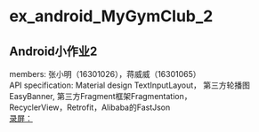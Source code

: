 # ex_android_MyGymClub_2  
## Android小作业2  
members: 张小明（16301026），蒋威威（16301065）  
API specification: Material design TextInputLayout， 第三方轮播图 EasyBanner, 第三方Fragment框架Fragmentation，  
RecyclerView，Retrofit，Alibaba的FastJson  
[录屏：](https://github.com/imjasming/ex_android_MyGymClub_2/blob/master/%E5%BD%95%E5%B1%8F.mp4)  
